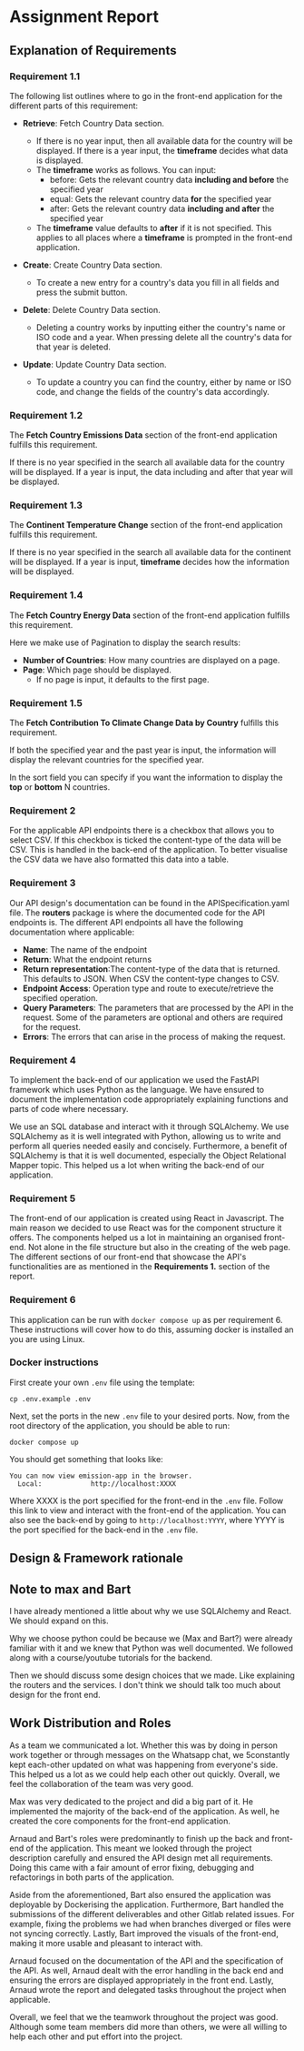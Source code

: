 # Assignment Report

## Explanation of Requirements

### Requirement 1.1
The following list outlines where to go in the front-end application for the different parts of this requirement:
- **Retrieve**: Fetch Country Data section.
    - If there is no year input, then all available data for the country will be displayed. If there is a year input, the **timeframe** decides what data is displayed.  
    - The **timeframe** works as follows. You can input:
      - before: Gets the relevant country data **including and before** the specified year
      - equal: Gets the relevant country data **for** the specified year
      - after: Gets the relevant country data **including and after** the specified year
    - The **timeframe** value defaults to **after** if it is not specified. This applies to all places where a **timeframe** is prompted in the front-end application. 

- **Create**: Create Country Data section. 
  - To create a new entry for a country's data you fill in all fields and press the submit button.
- **Delete**: Delete Country Data section.
  - Deleting a country works by inputting either the country's name or ISO code and a year. When pressing delete all the country's data for that year is deleted. 
- **Update**: Update Country Data section.
  - To update a country you can find the country, either by name or ISO code, and change the fields of the country's data accordingly. 

### Requirement 1.2
The **Fetch Country Emissions Data** section of the front-end application fulfills this requirement. 

If there is no year specified in the search all available data for the country will be displayed. If a year is input, the data 
including and after that year will be displayed. 
### Requirement 1.3
The **Continent Temperature Change** section of the front-end application fulfills this requirement. 

If there is no year specified in the search all available data for the continent will be displayed. If a year is input, **timeframe** decides how the information will be displayed. 

### Requirement 1.4
The **Fetch Country Energy Data** section of the front-end application fulfills this requirement. 

Here we make use of Pagination to display the search results:
- **Number of Countries**: How many countries are displayed on a page. 
- **Page**: Which page should be displayed.
  - If no page is input, it defaults to the first page. 

### Requirement 1.5
The **Fetch Contribution To Climate Change Data by Country** fulfills this requirement. 

If both the specified year and the past year is input, the information will display the relevant countries for the specified year.

In the sort field you can specify if you want the information to display the **top** or **bottom** N countries.  

### Requirement 2
For the applicable API endpoints there is a checkbox that allows you to select CSV. If this checkbox is ticked the content-type 
of the data will be CSV. This is handled in the back-end of the application.
To better visualise the CSV data we have also formatted this data into a table. 

### Requirement 3
Our API design's documentation can be found in the APISpecification.yaml file. The **routers** package is where the documented 
code for the API endpoints is. The different API endpoints all have the following documentation where applicable:
- **Name**: The name of the endpoint
- **Return**: What the endpoint returns
- **Return representation**:The content-type of the data that is returned. This defaults to JSON. When CSV the content-type changes to CSV. 
- **Endpoint Access**: Operation type and route to execute/retrieve the specified operation. 
- **Query Parameters**: The parameters that are processed by the API in the request. Some of the parameters are optional and others are required for the request. 
- **Errors**: The errors that can arise in the process of making the request. 

### Requirement 4
To implement the back-end of our application we used the FastAPI framework which uses Python as the language. We have ensured to document the implementation code appropriately explaining functions and parts of code where necessary.

We use an SQL database and interact with it through SQLAlchemy. We use SQLAlchemy as it is well integrated with Python, allowing us to write and perform all queries needed easily and concisely.
Furthermore, a benefit of SQLAlchemy is that it is well documented, especially the Object Relational Mapper topic. This helped us a lot when writing the back-end of our application.  

### Requirement 5
The front-end of our application is created using React in Javascript. The main reason we decided to use React was for the component structure it offers. 
The components helped us a lot in maintaining an organised front-end. Not alone in the file structure but also in the creating of the web page.
The different sections of our front-end that showcase the API's functionalities are as mentioned in the **Requirements 1.** section of the report.  

### Requirement 6
This application can be run with `docker compose up` as per requirement 6.
These instructions will cover how to do this, assuming docker is installed an you are using Linux.

### Docker instructions
First create your own `.env` file using the template:
```
cp .env.example .env
```
Next, set the ports in the new `.env` file to your desired ports.
Now, from the root directory of the application, you should be able to run:
```
docker compose up
```
You should get something that looks like:
```
You can now view emission-app in the browser.
  Local:            http://localhost:XXXX
```
Where XXXX is the port specified for the front-end in the `.env` file. Follow this link to view and interact with the front-end of the application.
You can also see the back-end by going to `http://localhost:YYYY`, where YYYY is the port specified for the back-end in the `.env` file.


## Design & Framework rationale

## **Note to max and Bart**
I have already mentioned a little about why we use SQLAlchemy and React. We should expand on this. 

Why we choose python could be because we (Max and Bart?) were already familiar with it and we knew that Python was well documented. We followed along with a course/youtube tutorials for the backend. 

Then we should discuss some design choices that we made. Like explaining the routers and the services. I don't think we should talk too much about design for the front end. 



## Work Distribution and Roles
As a team we communicated a lot. Whether this was by doing in person work together or through messages on the Whatsapp chat, we 5constantly kept each-other updated on
what was happening from everyone's side. This helped us a lot as we could help each other out quickly. Overall, we feel the collaboration of the team was very good. 

Max was very dedicated to the project and did a big part of it. He implemented the majority of the back-end of the application. As well, he created the core components for the front-end application. 

Arnaud and Bart's roles were predominantly to finish up the back and front-end of the application. This meant we looked through the project description carefully and ensured the API design met all requirements. 
Doing this came with a fair amount of error fixing, debugging and refactorings in both parts of the application. 

Aside from the aforementioned, Bart also ensured the application was deployable by Dockerising the application. Furthermore, Bart handled the submissions of the different deliverables
and other Gitlab related issues. For example, fixing the problems we had when branches diverged or files were not syncing correctly. Lastly, Bart improved the visuals of the front-end, 
making it more usable and pleasant to interact with. 

Arnaud focused on the documentation of the API and the specification of the API. As well, Arnaud dealt with the error handling in the back end and ensuring the errors are displayed appropriately in the front end. 
Lastly, Arnaud wrote the report and delegated tasks throughout the project when applicable.  

Overall, we feel that we the teamwork throughout the project was good. Although some team members did more than others, we were all willing to help each other 
and put effort into the project. 
